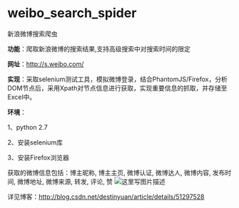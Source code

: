 # weibo_search_spider
新浪微博搜索爬虫

**功能**：爬取新浪微博的搜索结果,支持高级搜索中对搜索时间的限定

**网址**：http://s.weibo.com/

**实现**：采取selenium测试工具，模拟微博登录，结合PhantomJS/Firefox，分析DOM节点后，采用Xpath对节点信息进行获取，实现重要信息的抓取，并存储至Excel中。

**环境**：

1、python 2.7

2、安装selenium库

3、安装Firefox浏览器

获取的微博信息包括：博主昵称, 博主主页, 微博认证, 微博达人, 微博内容, 发布时间, 微博地址, 微博来源, 转发, 评论, 赞
![这里写图片描述](http://img.blog.csdn.net/20160502170809267)

详见博客：http://blog.csdn.net/destinyuan/article/details/51297528